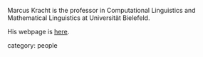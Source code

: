 Marcus Kracht is the professor in 
Computational Linguistics and Mathematical Linguistics at
Universit&#228;t Bielefeld. 

His webpage is [here](http://wwwhomes.uni-bielefeld.de/mkracht/index-en.html).



category: people